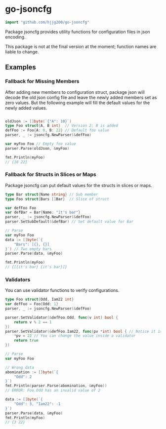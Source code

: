 # go-jsoncfg

```go
import "github.com/hjjg200/go-jsoncfg"
```

Package jsoncfg provides utility functions for configuration files in json encoding.

This package is not at the final version at the moment; function names are liable to change.

## Examples

### Fallback for Missing Members

After adding new members to configuration struct, package json will decode the old json config file and leave the newly added members set as zero values. But the following example will fill the default values for the newly added values.

```go

oldJson := []byte(`{"A": 10}`)
type Foo struct{A, B int}  // Version 2: B is added
defFoo := Foo{A: 0, B: 22} // Default foo value
parser, _ := jsoncfg.NewParser(&defFoo)

var myFoo Foo // Empty foo value
parser.Parse(oldJson, &myFoo)

fmt.Println(myFoo)
// {10 22}

```

### Fallback for Structs in Slices or Maps

Package jsoncfg can put default values for the structs in slices or maps.

```go
type Bar struct{Name string} // Sub member
type Foo struct{Bars []Bar}  // Slice of struct

var defFoo Foo
var defBar = Bar{Name: "it's bar"}
parser, _ := jsoncfg.NewParser(&defFoo)
parser.SetSubDefault(&defBar) // Set default value for Bar

// Parse
var myFoo Foo
data := []byte(`{
    "Bars": [{}, {}]
}`) // Two empty bars
parser.Parse(data, &myFoo)

fmt.Println(myFoo)
// {[{it's bar} {it's bar}]}
```

### Validators

You can use validator functions to verify configurations.

```go
type Foo struct{Odd, Iam22 int}
var defFoo = Foo{Odd: 1}
parser, _ := jsoncfg.NewParser(&defFoo)

parser.SetValidator(&defFoo.Odd, func(v int) bool {
    return v % 2 == 1
})
parser.SetValidator(&defFoo.Iam22, func(pv *int) bool { // Notice it is a pointer
    *pv = 22 // You can change the value inside a validator
    return true
})

// Parse
var myFoo Foo

// Wrong data
abomination := []byte(`{
    "Odd": 2
}`)
fmt.Println(parser.Parse(abomination, &myFoo))
// ERROR: Foo.Odd has an invalid value of 2

data := []byte(`{
    "Odd": 3, "Iam22": -1
}`)
parser.Parse(data, &myFoo)
fmt.Println(myFoo)
// {3 22}
```